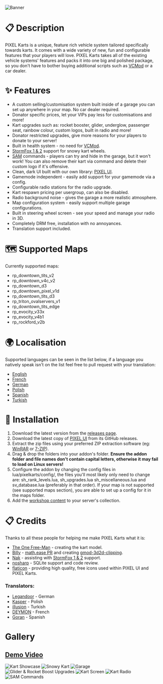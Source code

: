 ![Banner](https://i.imgur.com/XVRSD2g.png)

# 📋 Description

PIXEL Karts is a unique, feature rich vehicle system tailored specifically towards karts. It comes with a wide variety of new, fun and configurable features that your players will love. PIXEL Karts takes all of the existing vehicle systems' features and packs it into one big and polished package, so you don't have to bother buying additional scripts such as [VCMod](https://www.gmodstore.com/market/view/vcmod-main) or a car dealer.


# ✨ Features
- A custom selling/customisation system built inside of a garage you can set up anywhere in your map. No car dealer required.
- Donator specific prices, let your VIPs pay less for customisations and more!
- Kart upgrades such as: rocket booster, glider, underglow, passenger seat, rainbow colour, custom logos, built in radio and more!
- Donator restricted upgrades, give more reasons for your players to donate to your server!
- Built in health system - no need for [VCMod](https://www.gmodstore.com/market/view/vcmod-main).
- [StormFox 1 & 2](https://steamcommunity.com/sharedfiles/filedetails/?id=2447774443) support for snowy kart wheels.
- [SAM](https://www.gmodstore.com/market/view/sam) commands - players can try and hide in the garage, but it won't work! You can also remove their kart via command and delete their custom logo if it's offensive.
- Clean, dark UI built with our own library: [PIXEL UI](https://github.com/TomDotBat/pixel-ui).
- Gamemode independent - easily add support for your gamemode via a config.
- Configurable radio stations for the radio upgrade.
- Kart respawn pricing per usergroup, can also be disabled.
- Radio background noise - gives the garage a more realistic atmosphere.
- Map configuration system - easily support multiple garage configurations.
- Built in steering wheel screen - see your speed and manage your radio in 3D.
- Completely DRM free, installation with no annoyances.
- Translation support included.


# 🗺️ Supported Maps
Currently supported maps:
- rp_downtown_tits_v2
- rp_downtown_v4c_v2
- rp_downtown_d3
- rp_downtown_pixel_v1d
- rp_downtown_tits_d3
- rp_triton_ovalservers_v1
- rp_downtown_tits_edge
- rp_evocity_v33x
- rp_evocity_v4b1
- rp_rockford_v2b


# 🌍 Localisation
Supported languages can be seen in the list below, if a language you natively speak isn't on the list feel free to pull request with your translation:
- [English](https://github.com/TomDotBat/pixel-karts/blob/master/lua/pixelkarts/_lang/languages/sh_english.lua)
- [French](https://github.com/TomDotBat/pixel-karts/blob/master/lua/pixelkarts/_lang/languages/sh_french.lua)
- [German](https://github.com/TomDotBat/pixel-karts/blob/master/lua/pixelkarts/_lang/languages/sh_german.lua)
- [Polish](https://github.com/TomDotBat/pixel-karts/blob/master/lua/pixelkarts/_lang/languages/sh_polish.lua)
- [Spanish](https://github.com/TomDotBat/pixel-karts/blob/master/lua/pixelkarts/_lang/languages/sh_spanish.lua)
- [Turkish](https://github.com/TomDotBat/pixel-karts/blob/master/lua/pixelkarts/_lang/languages/sh_turkish.lua)


# 🔧 Installation
1. Download the latest version from the [releases page](https://github.com/TomDotBat/pixel-karts/releases/latest).
2. Download the latest copy of [PIXEL UI](https://github.com/TomDotBat/pixel-ui/releases/latest) from its GitHub releases.
3. Extract the zip files using your preferred ZIP extraction software (eg: [WinRAR](https://www.win-rar.com/) or [7-ZIP](https://www.7-zip.org/)).
4. Drag & drop the folders into your addon's folder. **Ensure the addon folder and file names don't contain capital letters, otherwise it may fail to load on Linux servers!**
5. Configure the addon by changing the config files in lua/pixelkarts/config/, the files you'll most likely only need to change are: sh_rank_levels.lua, sh_upgrades.lua sh_miscellaneous.lua and sv_database.lua (preferably in that order). If your map is not supported (see supported maps section), you are able to set up a config for it in the maps folder.
6. Add the [workshop content](https://steamcommunity.com/sharedfiles/filedetails/?id=2395634176) to your server's collection.


# 📋 Credits
Thanks to all these people for helping me make PIXEL Karts what it is:
- [The One Free-Man](https://www.gmodstore.com/users/76561198004620253) - creating the kart model.
- [Billy](https://www.gmodstore.com/users/Billy) - [math.ease PR](https://github.com/Facepunch/garrysmod/pull/1755) and creating [gmod-3d2d-clipping](https://github.com/WilliamVenner/gmod-3d2d-clipping).
- [Nak](https://steamcommunity.com/id/Nak2) - assisting with [StormFox 1 & 2](https://steamcommunity.com/sharedfiles/filedetails/?id=2447774443) support.
- [nosharp](https://github.com/NoSharp) - SQLite support and code review.
- [flaticon](https://www.flaticon.com/) - providing high quality, free icons used within PIXEL UI and PIXEL Karts.

### Translators:
- [Legandoor](https://www.gmodstore.com/users/76561198264451665) - German
- [Kasper](https://www.gmodstore.com/users/Kasper-J) - Polish
- [illusion](https://www.gmodstore.com/users/illusion) - Turkish
- [DEYMON](https://www.gmodstore.com/users/deeymon) - French
- [Goran](https://www.gmodstore.com/users/Goran) - Spanish


# Gallery
## [Demo Video](https://www.youtube.com/watch?v=5U1GTZ3Y5Ig)
![Kart Showcase](https://i.imgur.com/hM1Pd9W.png)
![Snowy Kart](https://i.imgur.com/ZQi15B3.png)
![Garage](https://i.imgur.com/3j4Wt98.png)
![Glider & Rocket Boost Upgrades](https://i.imgur.com/2Rjvzim.png)
![Kart Screen](https://i.imgur.com/2wJBpJn.png)
![Kart Radio](https://i.imgur.com/nU3R9hX.png)
![SAM Commands](https://i.imgur.com/wWXvpzE.png)